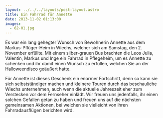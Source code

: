 ```yaml
---
layout: ../../../layouts/post-layout.astro
title: Ein Fahrrad für Annette
date: 2013-11-02 01:13:00
images:
  - 62-01.jpg
---
```


Es war ein lang gehegter Wunsch von Bewohnerin Annette aus dem Markus-Pflüger-Heim in Wiechs, welcher sich am Samstag, den 2. November erfüllte. Mit einem silber-grauen Bus brachten die Leos Julia, Valentin, Markus und Inge ein Fahrrad in Pflegeheim, um es Annette zu schenken und ihr damit einen Wunsch zu erfüllen, welchen Sie an der Halloweendisco geäußert hatte.

Für Annette ist dieses Geschenk ein enormer Fortschritt, denn so kann sie sich selbstständiger machen und kleinere Touren durch das beschauliche Wiechs unternehmen, auch wenn die aktuelle Jahreszeit eher zum Verstecken vor dem Fernseher einlädt. Wir freuen uns jedenfalls, ihr einen solchen Gefallen getan zu haben und freuen uns auf die nächsten gemeinsamen Aktionen, bei welchen sie vielleicht von ihren Fahrradausflügen berichten wird.
